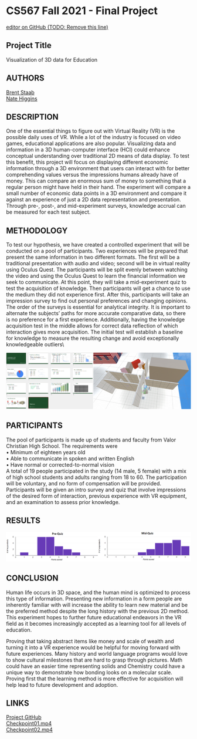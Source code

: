 # CS567 Fall 2021 - Final Project
[editor on GitHub (TODO: Remove this line)](https://github.com/csu-hci-projects/Visualization-of-3D-data-for-Education/edit/main/docs/index.md)

## Project Title
Visualization of 3D data for Education

## AUTHORS
[Brent Staab](bstaab@colostate.edu)\
[Nate Higgins](nate.higgins@colostate.edu)

## DESCRIPTION
One of the essential things to figure out with Virtual Reality (VR) is the possible daily uses of VR. While a lot of the industry is focused on video games, educational applications are also popular. Visualizing data and information in a 3D human-computer interface (HCI) could enhance conceptual understanding over traditional 2D means of data display. To test this benefit, this project will focus on displaying different economic information through a 3D environment that users can interact with for better comprehending values versus the impressions humans already have of money. This can compare an enormous sum of money to something that a regular person might have held in their hand. The experiment will compare a small number of economic data points in a 3D environment and compare it against an experience of just a 2D data representation and presentation. Through pre-, post-, and mid-experiment surveys, knowledge accrual can be measured for each test subject.

## METHODOLOGY
To test our hypothesis, we have created a controlled experiment that will be conducted on a pool of participants. Two experiences will be prepared that present the same information in two different formats. The first will be a traditional presentation with audio and video; second will be in virtual reality using Oculus Quest. The participants will be split evenly between watching the video and using the Oculus Quest to learn the financial information we seek to communicate. At this point, they will take a mid-experiment quiz to test the acquisition of knowledge. Then participants will get a chance to use the medium they did not experience first. After this, participants will take an impression survey to find out personal preferences and changing opinions. The order of the surveys is essential for analytical integrity. It is important to alternate the subjects’ paths for more accurate comparative data, so there is no preference for a first experience. Additionally, having the knowledge acquisition test in the middle allows for correct data reflection of which interaction gives more acquisition. The initial test will establish a baseline for knowledge to measure the resulting change and avoid exceptionally knowledgeable outliers\

<img src="CombinedViews.png"><br>

## PARTICIPANTS
The pool of participants is made up of students and faculty from
Valor Christian High School. The requirements were<br>
• Minimum of eighteen years old<br>
• Able to communicate in spoken and written English<br>
• Have normal or corrected-to-normal vision<br>
A total of 19 people participated in the study (14 male, 5 female) with a mix of high school students and adults ranging from 18 to 60. The participation will be voluntary, and no form of compensation will be provided. Participants will be given an intro survey and quiz that involve impressions of the desired form of interaction, previous experience with VR equipment, and an examination to assess prior knowledge.


## RESULTS
<img src="PreMidQuiz.png"><br>

## CONCLUSION
Human life occurs in 3D space, and the human mind is optimized to process this type of information.  Presenting new information in a form people are inherently familiar with will increase the ability to learn new material and be the preferred method despite the long history with the previous 2D method. This experiment hopes to further future educational endeavors in the VR field as it becomes increasingly accepted as a learning tool for all levels of education.

Proving that taking abstract items like money and scale of wealth and turning it into a VR experience would be helpful for moving forward with future experiences. Many history and world language programs would love to show cultural milestones that are hard to grasp through pictures. Math could have an easier time representing solids and Chemistry could have a unique way to demonstrate how bonding looks on a molecular scale. Proving first that the learning method is more effective for acquisition will help lead to future development and adoption.

## LINKS
[Project GitHub](https://github.com/csu-hci-projects/Visualization-of-3D-data-for-Education)\
[Checkpoint01.mp4](https://drive.google.com/file/d/17zsgbmZUYox_kL2-4srWOPxgRpxV53nr/view?usp=sharing)\
[Checkpoint02.mp4](https://drive.google.com/file/d/1Gu53qqn4STPEQfjO6AYCf5tFGG4i0npr/view?usp=sharing)

